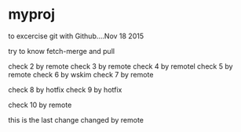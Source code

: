 # myproj
to excercise git with Github....Nov 18 2015

try to know fetch-merge and pull

check 2 by remote
check 3 by remote
check 4 by remotel
check 5 by remote
check 6 by wskim
check 7 by remote

check 8 by hotfix
check 9 by hotfix


check 10 by remote

this is the last change
changed by remote

